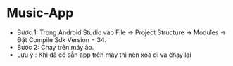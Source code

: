 # Music-App
- Bước 1: Trong Android Studio vào File -> Project Structure -> Modules -> Đặt Compile Sdk Version = 34.
- Bước 2: Chạy trên máy ảo.
- Lưu ý : Khi đã có sẵn app trên máy thì nên xóa đi và chạy lại